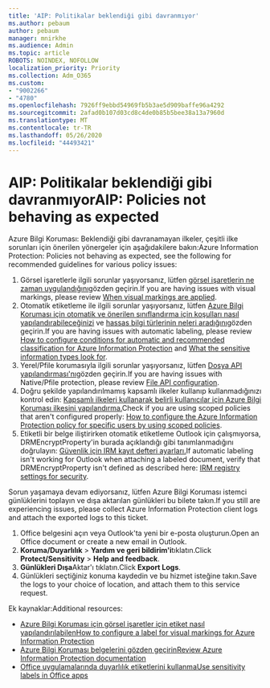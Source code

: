 ```yaml
---
title: 'AIP: Politikalar beklendiği gibi davranmıyor'
ms.author: pebaum
author: pebaum
manager: mnirkhe
ms.audience: Admin
ms.topic: article
ROBOTS: NOINDEX, NOFOLLOW
localization_priority: Priority
ms.collection: Adm_O365
ms.custom:
- "9002266"
- "4780"
ms.openlocfilehash: 7926ff9ebbd54969fb5b3ae5d909baffe96a4292
ms.sourcegitcommit: 2afad0b107d03cd8c4de0b85b5bee38a13a7960d
ms.translationtype: MT
ms.contentlocale: tr-TR
ms.lasthandoff: 05/26/2020
ms.locfileid: "44493421"
---
```

# <a name="aip-policies-not-behaving-as-expected"></a><span data-ttu-id="7d60c-102">AIP: Politikalar beklendiği gibi davranmıyor</span><span class="sxs-lookup"><span data-stu-id="7d60c-102">AIP: Policies not behaving as expected</span></span>

<span data-ttu-id="7d60c-103">Azure Bilgi Koruması: Beklendiği gibi davranamayan ilkeler, çeşitli ilke sorunları için önerilen yönergeler için aşağıdakilere bakın:</span><span class="sxs-lookup"><span data-stu-id="7d60c-103">Azure Information Protection: Policies not behaving as expected, see the following for recommended guidelines for various policy issues:</span></span>

1. <span data-ttu-id="7d60c-104">Görsel işaretlerle ilgili sorunlar yaşıyorsanız, lütfen [görsel işaretlerin ne zaman uygulandığını](https://docs.microsoft.com/azure/information-protection/configure-policy-markings#when-visual-markings-are-applied)gözden geçirin.</span><span class="sxs-lookup"><span data-stu-id="7d60c-104">If you are having issues with visual markings, please review [When visual markings are applied](https://docs.microsoft.com/azure/information-protection/configure-policy-markings#when-visual-markings-are-applied).</span></span>
2. <span data-ttu-id="7d60c-105">Otomatik etiketleme ile ilgili sorunlar yaşıyorsanız, lütfen [Azure Bilgi Koruması için otomatik ve önerilen sınıflandırma için koşulları nasıl yapılandırabileceğinizi](https://docs.microsoft.com/azure/information-protection/configure-policy-classification) ve [hassas bilgi türlerinin neleri aradığını](https://docs.microsoft.com/office365/securitycompliance/what-the-sensitive-information-types-look-for)gözden geçirin.</span><span class="sxs-lookup"><span data-stu-id="7d60c-105">If you are having issues with automatic labeling, please review [How to configure conditions for automatic and recommended classification for Azure Information Protection](https://docs.microsoft.com/azure/information-protection/configure-policy-classification) and [What the sensitive information types look for](https://docs.microsoft.com/office365/securitycompliance/what-the-sensitive-information-types-look-for).</span></span>
3. <span data-ttu-id="7d60c-106">Yerel/Pfile korumasıyla ilgili sorunlar yaşıyorsanız, lütfen [Dosya API yapılandırması'nı](https://docs.microsoft.com/azure/information-protection/develop/file-api-configuration)gözden geçirin.</span><span class="sxs-lookup"><span data-stu-id="7d60c-106">If you are having issues with Native/Pfile protection, please review [File API configuration](https://docs.microsoft.com/azure/information-protection/develop/file-api-configuration).</span></span>
4. <span data-ttu-id="7d60c-107">Doğru şekilde yapılandırılmamış kapsamlı ilkeler kullanıp kullanmadığınızı kontrol edin: [Kapsamlı ilkeleri kullanarak belirli kullanıcılar için Azure Bilgi Koruması ilkesini yapılandırma.](https://docs.microsoft.com/azure/information-protection/configure-policy-scope)</span><span class="sxs-lookup"><span data-stu-id="7d60c-107">Check if you are using scoped policies that aren't configured properly: [How to configure the Azure Information Protection policy for specific users by using scoped policies](https://docs.microsoft.com/azure/information-protection/configure-policy-scope).</span></span>
5. <span data-ttu-id="7d60c-108">Etiketli bir belge iliştirirken otomatik etiketleme Outlook için çalışmıyorsa, DRMEncryptProperty'in burada açıklandığı gibi tanımlanmadığını doğrulayın: [Güvenlik için IRM kayıt defteri ayarları.](https://docs.microsoft.com/deployoffice/security/protect-sensitive-messages-and-documents-by-using-irm-in-office#office-2016-irm-registry-key-options)</span><span class="sxs-lookup"><span data-stu-id="7d60c-108">If automatic labeling isn't working for Outlook when attaching a labeled document, verify that DRMEncryptProperty isn't defined as described here: [IRM registry settings for security](https://docs.microsoft.com/deployoffice/security/protect-sensitive-messages-and-documents-by-using-irm-in-office#office-2016-irm-registry-key-options).</span></span>

<span data-ttu-id="7d60c-109">Sorun yaşamaya devam ediyorsanız, lütfen Azure Bilgi Koruması istemci günlüklerini toplayın ve dışa aktarılan günlükleri bu bilete takın.</span><span class="sxs-lookup"><span data-stu-id="7d60c-109">If you still are experiencing issues, please collect Azure Information Protection client logs and attach the exported logs to this ticket.</span></span>

1. <span data-ttu-id="7d60c-110">Office belgesini açın veya Outlook'ta yeni bir e-posta oluşturun.</span><span class="sxs-lookup"><span data-stu-id="7d60c-110">Open an Office document or create a new email in Outlook.</span></span>
2. <span data-ttu-id="7d60c-111">**Koruma/Duyarlılık**  >  **Yardım ve geri bildirim'i**tıklatın.</span><span class="sxs-lookup"><span data-stu-id="7d60c-111">Click **Protect/Sensitivity** > **Help and feedback**.</span></span>
3. <span data-ttu-id="7d60c-112">**Günlükleri Dışa**Aktar'ı tıklatın.</span><span class="sxs-lookup"><span data-stu-id="7d60c-112">Click **Export Logs**.</span></span>
4. <span data-ttu-id="7d60c-113">Günlükleri seçtiğiniz konuma kaydedin ve bu hizmet isteğine takın.</span><span class="sxs-lookup"><span data-stu-id="7d60c-113">Save the logs to your choice of location, and attach them to this service request.</span></span>

<span data-ttu-id="7d60c-114">Ek kaynaklar:</span><span class="sxs-lookup"><span data-stu-id="7d60c-114">Additional resources:</span></span>

- [<span data-ttu-id="7d60c-115">Azure Bilgi Koruması için görsel işaretler için etiket nasıl yapılandırılabilen</span><span class="sxs-lookup"><span data-stu-id="7d60c-115">How to configure a label for visual markings for Azure Information Protection</span></span>](https://docs.microsoft.com/azure/information-protection/configure-policy-markings)
- [<span data-ttu-id="7d60c-116">Azure Bilgi Koruması belgelerini gözden geçirin</span><span class="sxs-lookup"><span data-stu-id="7d60c-116">Review Azure Information Protection documentation</span></span>](https://docs.microsoft.com/azure/information-protection/what-is-information-protection)
- [<span data-ttu-id="7d60c-117">Office uygulamalarında duyarlılık etiketlerini kullanma</span><span class="sxs-lookup"><span data-stu-id="7d60c-117">Use sensitivity labels in Office apps</span></span>](https://docs.microsoft.com/microsoft-365/compliance/sensitivity-labels-office-apps)

